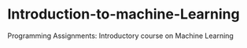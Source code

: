 # Introduction-to-machine-Learning
Programming Assignments: Introductory course on Machine Learning
